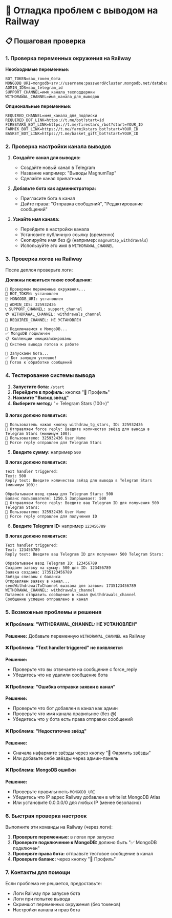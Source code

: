 # 🚂 Отладка проблем с выводом на Railway

## 📋 Пошаговая проверка

### 1. Проверка переменных окружения на Railway

**Необходимые переменные:**
```env
BOT_TOKEN=ваш_токен_бота
MONGODB_URI=mongodb+srv://username:password@cluster.mongodb.net/database
ADMIN_IDS=ваш_telegram_id
SUPPORT_CHANNEL=имя_канала_техподдержки
WITHDRAWAL_CHANNEL=имя_канала_для_выводов
```

**Опциональные переменные:**
```env
REQUIRED_CHANNEL=имя_канала_для_подписки
REQUIRED_BOT_LINK=https://t.me/bot?start=id
FIRESTARS_BOT_LINK=https://t.me/firestars_rbot?start=YOUR_ID
FARMIK_BOT_LINK=https://t.me/farmikstars_bot?start=YOUR_ID
BASKET_BOT_LINK=https://t.me/basket_gift_bot?start=YOUR_ID
```

### 2. Проверка настройки канала выводов

1. **Создайте канал для выводов:**
   - Создайте новый канал в Telegram
   - Название например: "Выводы MagnumTap"
   - Сделайте канал приватным

2. **Добавьте бота как администратора:**
   - Пригласите бота в канал
   - Дайте права: "Отправка сообщений", "Редактирование сообщений"

3. **Узнайте имя канала:**
   - Перейдите в настройки канала
   - Установите публичную ссылку (временно)
   - Скопируйте имя без @ (например: `magnumtap_withdrawals`)
   - Используйте это имя в `WITHDRAWAL_CHANNEL`

### 3. Проверка логов на Railway

После деплоя проверьте логи:

**Должны появиться такие сообщения:**
```
🔧 Проверяем переменные окружения...
🤖 BOT_TOKEN: установлен
🗄️ MONGODB_URI: установлен
👑 ADMIN_IDS: 325932436
📞 SUPPORT_CHANNEL: support_channel
💳 WITHDRAWAL_CHANNEL: withdrawals_channel
🔐 REQUIRED_CHANNEL: НЕ УСТАНОВЛЕН

🔌 Подключаемся к MongoDB...
✅ MongoDB подключен
📋 Коллекции инициализированы
🎯 Система вывода готова к работе

🚀 Запускаем бота...
✅ Бот запущен успешно!
📱 Готов к обработке сообщений
```

### 4. Тестирование системы вывода

1. **Запустите бота:** `/start`
2. **Перейдите в профиль:** кнопка "👤 Профиль"
3. **Нажмите "Вывод звёзд"**
4. **Выберите метод:** "⭐ Telegram Stars (100⭐)"

**В логах должно появиться:**
```
🎯 Пользователь нажал кнопку withdraw_tg_stars, ID: 325932436
📝 Отправляем force reply: Введите количество звёзд для вывода в Telegram Stars (минимум 100):
👤 Пользователю: 325932436 User Name
💬 Force reply отправлен для Telegram Stars
```

5. **Введите сумму:** например `500`

**В логах должно появиться:**
```
Text handler triggered:
Text: 500
Reply text: Введите количество звёзд для вывода в Telegram Stars (минимум 100):

Обрабатываем ввод суммы для Telegram Stars: 500
Баланс пользователя: 1250.5 Запрашивает: 500
📝 Отправляем force reply: Введите ваш Telegram ID для получения 500 Telegram Stars:
👤 Пользователю: 325932436 User Name
💬 Force reply отправлен для получения ID
```

6. **Введите Telegram ID:** например `123456789`

**В логах должно появиться:**
```
Text handler triggered:
Text: 123456789
Reply text: Введите ваш Telegram ID для получения 500 Telegram Stars:

Обрабатываем ввод Telegram ID: 123456789
Создаем заявку на сумму: 500 для ID: 123456789
Заявка создана: 1735123456789
Звёзды списаны с баланса
Отправляем заявку в канал...
sendWithdrawalToChannel вызвана для заявки: 1735123456789
WITHDRAWAL_CHANNEL: withdrawals_channel
Пытаемся отправить сообщение в канал @withdrawals_channel
Сообщение успешно отправлено в канал
```

### 5. Возможные проблемы и решения

#### ❌ Проблема: "WITHDRAWAL_CHANNEL: НЕ УСТАНОВЛЕН"
**Решение:** Добавьте переменную `WITHDRAWAL_CHANNEL` на Railway

#### ❌ Проблема: "Text handler triggered" не появляется
**Решение:** 
- Проверьте что вы отвечаете на сообщение с force_reply
- Убедитесь что не удалили сообщение бота

#### ❌ Проблема: "Ошибка отправки заявки в канал"
**Решение:**
- Проверьте что бот добавлен в канал как админ
- Проверьте что имя канала правильное (без @)
- Убедитесь что у бота есть права отправки сообщений

#### ❌ Проблема: "Недостаточно звёзд"
**Решение:** 
- Сначала нафармите звёзды через кнопку "🌟 Фармить звёзды"
- Или добавьте себе звёзды через админ-панель

#### ❌ Проблема: MongoDB ошибки
**Решение:**
- Проверьте правильность `MONGODB_URI`
- Убедитесь что IP адрес Railway добавлен в whitelist MongoDB Atlas
- Или установите 0.0.0.0/0 для любых IP (менее безопасно)

### 6. Быстрая проверка настроек

Выполните эти команды на Railway (через логи):

1. **Проверьте переменные:** в логах при запуске
2. **Проверьте подключение к MongoDB:** должно быть "✅ MongoDB подключен"
3. **Проверьте права бота:** отправьте тестовое сообщение в канал
4. **Проверьте баланс:** через кнопку "👤 Профиль"

### 7. Контакты для помощи

Если проблема не решается, предоставьте:
- Логи Railway при запуске бота
- Логи при попытке вывода
- Скриншот переменных окружения (без токенов)
- Настройки канала и прав бота